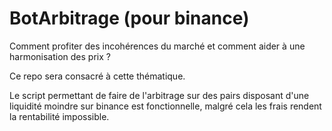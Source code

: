 # BotArbitrage (pour binance)

Comment profiter des incohérences du marché et comment aider à une harmonisation des prix ?

Ce repo sera consacré à cette thématique.

Le script permettant de faire de l'arbitrage sur des pairs disposant d'une
liquidité moindre sur binance est fonctionnelle, malgré cela les frais rendent la
rentabilité impossible.
